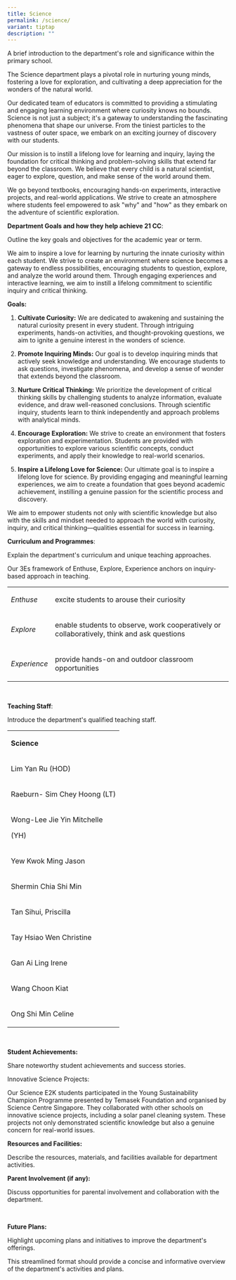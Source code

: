 ```yaml
---
title: Science
permalink: /science/
variant: tiptap
description: ""
---
```

<p>A brief introduction to the department's role and significance within
the primary school.</p>
<p>The Science department plays a pivotal role in nurturing young minds,
fostering a love for exploration, and cultivating a deep appreciation for
the wonders of the natural world.</p>
<p>Our dedicated team of educators is committed to providing a stimulating
and engaging learning environment where curiosity knows no bounds. Science
is not just a subject; it's a gateway to understanding the fascinating
phenomena that shape our universe. From the tiniest particles to the vastness
of outer space, we embark on an exciting journey of discovery with our
students.</p>
<p>Our mission is to instill a lifelong love for learning and inquiry, laying
the foundation for critical thinking and problem-solving skills that extend
far beyond the classroom. We believe that every child is a natural scientist,
eager to explore, question, and make sense of the world around them.</p>
<p>We go beyond textbooks, encouraging hands-on experiments, interactive
projects, and real-world applications. We strive to create an atmosphere
where students feel empowered to ask "why" and "how" as they embark on
the adventure of scientific exploration.</p>
<p><strong>Department Goals and how they help achieve 21 CC</strong>:</p>
<p>Outline the key goals and objectives for the academic year or term.</p>
<p>We aim to inspire a love for learning by nurturing the innate curiosity
within each student. We strive to create an environment where science becomes
a gateway to endless possibilities, encouraging students to question, explore,
and analyze the world around them. Through engaging experiences and interactive
learning, we aim to instill a lifelong commitment to scientific inquiry
and critical thinking.</p>
<p><strong>Goals:</strong>
</p>
<ol data-tight="true" class="tight">
<li>
<p><strong>Cultivate Curiosity:</strong> We are dedicated to awakening and
sustaining the natural curiosity present in every student. Through intriguing
experiments, hands-on activities, and thought-provoking questions, we aim
to ignite a genuine interest in the wonders of science.</p>
</li>
<li>
<p><strong>Promote Inquiring Minds:</strong> Our goal is to develop inquiring
minds that actively seek knowledge and understanding. We encourage students
to ask questions, investigate phenomena, and develop a sense of wonder
that extends beyond the classroom.</p>
</li>
<li>
<p><strong>Nurture Critical Thinking:</strong> We prioritize the development
of critical thinking skills by challenging students to analyze information,
evaluate evidence, and draw well-reasoned conclusions. Through scientific
inquiry, students learn to think independently and approach problems with
analytical minds.</p>
</li>
<li>
<p><strong>Encourage Exploration:</strong> We strive to create an environment
that fosters exploration and experimentation. Students are provided with
opportunities to explore various scientific concepts, conduct experiments,
and apply their knowledge to real-world scenarios.</p>
</li>
<li>
<p><strong>Inspire a Lifelong Love for Science:</strong> Our ultimate goal
is to inspire a lifelong love for science. By providing engaging and meaningful
learning experiences, we aim to create a foundation that goes beyond academic
achievement, instilling a genuine passion for the scientific process and
discovery.</p>
</li>
</ol>
<p>We aim to empower students not only with scientific knowledge but also
with the skills and mindset needed to approach the world with curiosity,
inquiry, and critical thinking—qualities essential for success in learning.</p>
<p><strong>Curriculum and Programmes</strong>:</p>
<p>Explain the department's curriculum and unique teaching approaches.</p>
<p>Our 3Es framework of Enthuse, Explore, Experience anchors on inquiry-based
approach in teaching.</p>
<table style="minWidth: 50px">
<colgroup>
<col>
<col>
</colgroup>
<tbody>
<tr>
<td rowspan="1" colspan="1">
<p><em>Enthuse</em>
</p>
</td>
<td rowspan="1" colspan="1">
<p>excite students to arouse their curiosity</p>
</td>
</tr>
<tr>
<td rowspan="1" colspan="1">
<p><em>Explore</em>
</p>
</td>
<td rowspan="1" colspan="1">
<p>enable students to observe, work cooperatively or collaboratively, think
and ask questions</p>
</td>
</tr>
<tr>
<td rowspan="1" colspan="1">
<p><em>Experience</em>
</p>
</td>
<td rowspan="1" colspan="1">
<p>provide hands-on and outdoor classroom opportunities</p>
</td>
</tr>
</tbody>
</table>
<p><strong>&nbsp;</strong>
</p>
<p><strong>Teaching Staff</strong>:</p>
<p>Introduce the department's qualified teaching staff.</p>
<table style="minWidth: 25px">
<colgroup>
<col>
</colgroup>
<tbody>
<tr>
<td rowspan="1" colspan="1">
<p><strong>Science</strong>
</p>
</td>
</tr>
<tr>
<td rowspan="1" colspan="1">
<p>Lim Yan Ru (HOD)</p>
</td>
</tr>
<tr>
<td rowspan="1" colspan="1">
<p>Raeburn- Sim Chey Hoong (LT)</p>
</td>
</tr>
<tr>
<td rowspan="1" colspan="1">
<p>Wong-Lee Jie Yin Mitchelle</p>
<p>(YH)</p>
</td>
</tr>
<tr>
<td rowspan="1" colspan="1">
<p>Yew Kwok Ming Jason</p>
</td>
</tr>
<tr>
<td rowspan="1" colspan="1">
<p>Shermin Chia Shi Min</p>
</td>
</tr>
<tr>
<td rowspan="1" colspan="1">
<p>Tan Sihui, Priscilla</p>
</td>
</tr>
<tr>
<td rowspan="1" colspan="1">
<p>Tay Hsiao Wen Christine</p>
</td>
</tr>
<tr>
<td rowspan="1" colspan="1">
<p>Gan Ai Ling Irene</p>
</td>
</tr>
<tr>
<td rowspan="1" colspan="1">
<p>Wang Choon Kiat</p>
</td>
</tr>
<tr>
<td rowspan="1" colspan="1">
<p>Ong Shi Min Celine</p>
</td>
</tr>
</tbody>
</table>
<p><strong>&nbsp;</strong>
</p>
<p><strong>Student Achievements:</strong>
</p>
<p>Share noteworthy student achievements and success stories.</p>
<p>Innovative Science Projects:</p>
<p>Our Science E2K students participated in the Young Sustainability Champion
Programme presented by Temasek Foundation and organised by Science Centre
Singapore. They collaborated with other schools on innovative science projects,
including a solar panel cleaning system. These projects not only demonstrated
scientific knowledge but also a genuine concern for real-world issues.</p>
<p><strong>Resources and Facilities:</strong>
</p>
<p>Describe the resources, materials, and facilities available for department
activities.</p>
<p></p>
<p><strong>Parent Involvement (if any):</strong>
</p>
<p>Discuss opportunities for parental involvement and collaboration with
the department.</p>
<p>&nbsp;</p>
<p><strong>Future Plans:</strong>
</p>
<p>Highlight upcoming plans and initiatives to improve the department's offerings.</p>
<p></p>
<p>This streamlined format should provide a concise and informative overview
of the department's activities and plans.</p>
<p></p>
<p></p>
<p></p>